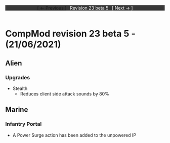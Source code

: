 <div style="width:100%;background-color:#373737;color:#FFFFFF;text-align:center">
<div style="display:inline-block;float:left;padding-left:20%">
<a href="revision23b4">
[ <- Previous ]
</a>
</div>
<div style="display:inline-block;">
Revision 23 beta 5
</div>
<div style="display:inline-block;float:right;padding-right:20%">
[ Next -> ]
</div>
</div>

<br />

# CompMod revision 23 beta 5 - (21/06/2021)
## Alien

### Upgrades
* Stealth
  * Reduces client side attack sounds by 80%

## Marine

### Infantry Portal
* A Power Surge action has been added to the unpowered IP

<br/>

